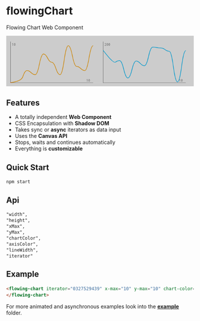 # flowingChart

Flowing Chart Web Component

![](img/2020-01-12T20:31:57+01:00_680x183.gif "Simple and minimalist design for changing data")

## Features

- A totally independent **Web Component**
- CSS Encapsulation with **Shadow DOM**
- Takes sync or **async** iterators as data input
- Uses the **Canvas API**
- Stops, waits and continues automatically
- Everything is **customizable**

## Quick Start

```shell
npm start
```

## Api

```
"width",
"height",
"xMax",
"yMax",
"chartColor",
"axisColor",
"lineWidth",
"iterator"
```

## Example

```html
<flowing-chart iterator="0327529439" x-max="10" y-max="10" chart-color="orange">
</flowing-chart>
```

For more animated and asynchronous examples look into the
[**example**](https://github.com/timonson/flowingChart/tree/master/example)
folder.
